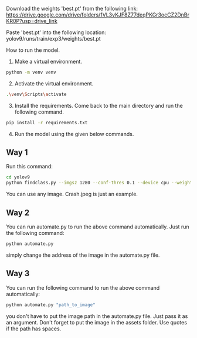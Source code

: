 Download the weights 'best.pt' from the following link: https://drive.google.com/drive/folders/1VL3vKJF8Z77deqPKGr3ocCZ2DnBrKR0P?usp=drive_link

Paste 'best.pt' into the following location: yolov9/runs/train/exp3/weights/best.pt

How to run the model.

1. Make a virtual environment.
```bash
python -m venv venv
```
2. Activate the virtual environment.
```bash
.\venv\Scripts\activate
```
3. Install the requirements. Come back to the main directory and run the following command.
```bash
pip install -r requirements.txt
```
4. Run the model using the given below commands.

## Way 1

Run this command:
```bash
cd yolov9
python findclass.py --imgsz 1280 --conf-thres 0.1 --device cpu --weights runs\\train\\exp3\\weights\\best.pt --source ..\\assets\\crash.jpeg
```

You can use any image. Crash.jpeg is just an example.

## Way 2

You can run automate.py to run the above command automatically. Just run the following command:
```bash
python automate.py
```
simply change the address of the image in the automate.py file.

## Way 3

You can run the following command to run the above command automatically:
```bash
python automate.py "path_to_image"
```
you don't have to put the image path in the automate.py file. Just pass it as an argument. Don't forget to put the image in the assets folder. Use quotes if the path has spaces.

